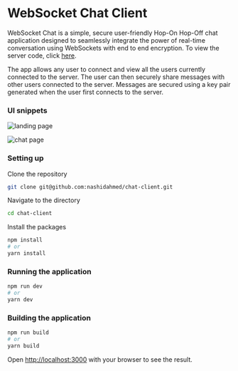 # WebSocket Chat Client

WebSocket Chat is a simple, secure user-friendly Hop-On Hop-Off chat application designed to seamlessly integrate the power of real-time conversation using WebSockets with end to end encryption. To view the server code, click [here](https://github.com/nashidahmed/chat-server).

The app allows any user to connect and view all the users currently connected to the server. The user can then securely share messages with other users connected to the server. Messages are secured using a key pair generated when the user first connects to the server.

### UI snippets
![landing page](https://github.com/nashidahmed/chat-client/assets/37153833/1629f505-8192-4107-a893-4529d534d8b5)

![chat page](https://github.com/nashidahmed/chat-client/assets/37153833/414122f2-fa22-484c-9731-b66d0de30566)


### Setting up

Clone the repository

```bash
git clone git@github.com:nashidahmed/chat-client.git
```

Navigate to the directory

```bash
cd chat-client
```

Install the packages

```bash
npm install
# or
yarn install
```

### Running the application

```bash
npm run dev
# or
yarn dev
```

### Building the application

```bash
npm run build
# or
yarn build
```

Open [http://localhost:3000](http://localhost:3000) with your browser to see the result.
